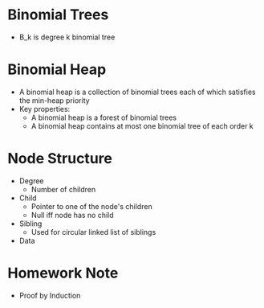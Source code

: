 # Binomial Trees
- B_k is degree k binomial tree

# Binomial Heap
- A binomial heap is a collection of binomial trees each of which satisfies the min-heap priority
- Key properties:
    - A binomial heap is a forest of binomial trees
    - A binomial heap contains at most one binomial tree of each order k

# Node Structure
- Degree
    - Number of children
- Child
    - Pointer to one of the node's children
    - Null iff node has no child
- Sibling
    - Used for circular linked list of siblings
- Data

# Homework Note
- Proof by Induction
